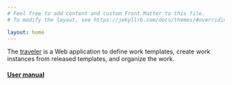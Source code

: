 ```yaml
---
# Feel free to add content and custom Front Matter to this file.
# To modify the layout, see https://jekyllrb.com/docs/themes/#overriding-theme-defaults

layout: home
---
```


The [traveler](https://github.com/dongliu/traveler) is a Web application to define work templates, create work instances from released templates, and organize the work. 

#### [User manual](./manual/)